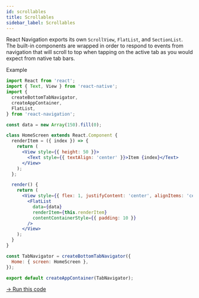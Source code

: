 ```yaml
---
id: scrollables
title: Scrollables
sidebar_label: Scrollables
---
```


React Navigation exports its own `ScrollView`, `FlatList`, and `SectionList`. The built-in components are wrapped in order to respond to events from navigation that will scroll to top when tapping on the active tab as you would expect from native tab bars.

Example

```jsx harmony
import React from 'react';
import { Text, View } from 'react-native';
import {
  createBottomTabNavigator,
  createAppContainer,
  FlatList,
} from 'react-navigation';

const data = new Array(150).fill(0);

class HomeScreen extends React.Component {
  renderItem = ({ index }) => {
    return (
      <View style={{ height: 50 }}>
        <Text style={{ textAlign: 'center' }}>Item {index}</Text>
      </View>
    );
  };

  render() {
    return (
      <View style={{ flex: 1, justifyContent: 'center', alignItems: 'center' }}>
        <FlatList
          data={data}
          renderItem={this.renderItem}
          contentContainerStyle={{ padding: 10 }}
        />
      </View>
    );
  }
}

const TabNavigator = createBottomTabNavigator({
  Home: { screen: HomeScreen },
});

export default createAppContainer(TabNavigator);
```

<a href="https://snack.expo.io/@react-navigation/basic-scrollables-tab-v3" target="blank" class="run-code-button">&rarr; Run this code</a>
